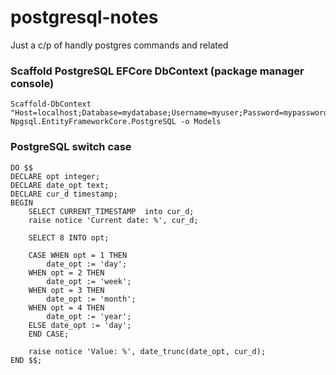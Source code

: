 # postgresql-notes
Just a c/p of handly postgres commands and related 

### Scaffold PostgreSQL EFCore DbContext (package manager console)

```
Scaffold-DbContext "Host=localhost;Database=mydatabase;Username=myuser;Password=mypassword" Npgsql.EntityFrameworkCore.PostgreSQL -o Models
```

### PostgreSQL switch case

```
DO $$
DECLARE opt integer;
DECLARE date_opt text;
DECLARE cur_d timestamp;
BEGIN
	SELECT CURRENT_TIMESTAMP  into cur_d;
    raise notice 'Current date: %', cur_d;

	SELECT 8 INTO opt;
	
	CASE WHEN opt = 1 THEN
  		date_opt := 'day';
	WHEN opt = 2 THEN
  		date_opt := 'week';
	WHEN opt = 3 THEN
		date_opt := 'month';
	WHEN opt = 4 THEN
		date_opt := 'year';
	ELSE date_opt := 'day';
	END CASE;
	
	raise notice 'Value: %', date_trunc(date_opt, cur_d);
END $$;

```
